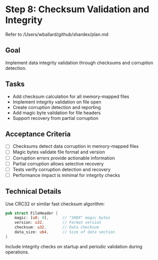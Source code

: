 # Step 8: Checksum Validation and Integrity

Refer to /Users/wballard/github/shardex/plan.md

## Goal
Implement data integrity validation through checksums and corruption detection.

## Tasks
- Add checksum calculation for all memory-mapped files
- Implement integrity validation on file open
- Create corruption detection and reporting
- Add magic byte validation for file headers
- Support recovery from partial corruption

## Acceptance Criteria
- [ ] Checksums detect data corruption in memory-mapped files
- [ ] Magic bytes validate file format and version
- [ ] Corruption errors provide actionable information
- [ ] Partial corruption allows selective recovery
- [ ] Tests verify corruption detection and recovery
- [ ] Performance impact is minimal for integrity checks

## Technical Details
Use CRC32 or similar fast checksum algorithm:
```rust
pub struct FileHeader {
    magic: [u8; 4],      // "SHDX" magic bytes
    version: u32,        // Format version
    checksum: u32,       // Data checksum  
    data_size: u64,      // Size of data section
}
```

Include integrity checks on startup and periodic validation during operations.